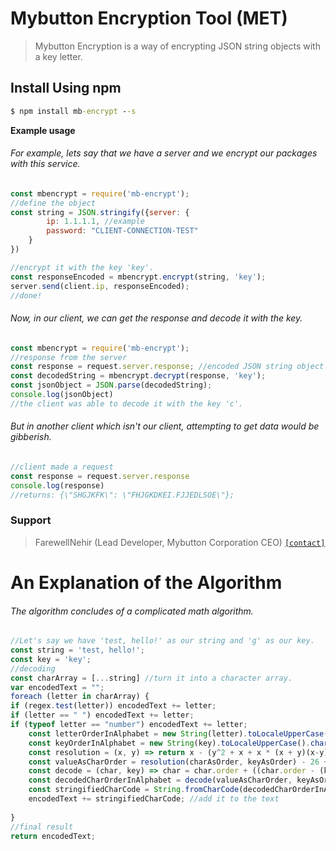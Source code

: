 # Mybutton Encryption Tool (MET)
> Mybutton Encryption is a way of encrypting JSON string objects with a key letter.

## Install Using npm
```cmd
$ npm install mb-encrypt --s
```

__Example usage__

###### For example, lets say that we have a server and we encrypt our packages with this service.
```js
const mbencrypt = require('mb-encrypt');
//define the object
const string = JSON.stringify({server: {
		ip: 1.1.1.1, //example
		password: "CLIENT-CONNECTION-TEST" 
	}
})

//encrypt it with the key 'key'.
const responseEncoded = mbencrypt.encrypt(string, 'key');
server.send(client.ip, responseEncoded);
//done!
```
###### Now, in our client, we can get the response and decode it with the key.
```js
const mbencrypt = require('mb-encrypt');
//response from the server
const response = request.server.response; //encoded JSON string object
const decodedString = mbencrypt.decrypt(response, 'key');
const jsonObject = JSON.parse(decodedString);
console.log(jsonObject) 
//the client was able to decode it with the key 'c'.
```

###### But in another client which isn't our client, attempting to get data would be gibberish.
```js
//client made a request
const response = request.server.response
console.log(response)
//returns: {\"SHGJKFK\": \"FHJGKDKEI.FJJEDLSOE\"};
```

### Support
> FarewellNehir (Lead Developer, Mybutton Corporation CEO) [`[contact]`](https://www.mybutton.org/link/dc)

# An Explanation of the Algorithm
###### The algorithm concludes of a complicated math algorithm.
```js
//Let's say we have 'test, hello!' as our string and 'g' as our key.
const string = 'test, hello!';
const key = 'key';
//decoding 
const charArray = [...string] //turn it into a character array.
var encodedText = "";
foreach (letter in charArray) {
if (regex.test(letter)) encodedText += letter;
if (letter == " ") encodedText += letter;
if (typeof letter == "number") encodedText += letter;
	const letterOrderInAlphabet = new String(letter).toLocaleUpperCase().charCodeAt(0) - letterOrder.a;
	const keyOrderInAlphabet = new String(key).toLocaleUpperCase().charCodeAt(0) - letterOrder.a;
	const resolution = (x, y) => return x - (y^2 + x + x * (x + y)(x-y), y^2 - x^2 * (x-y)(x+y));
	const valueAsCharOrder = resolution(charAsOrder, keyAsOrder) - 26 + 65; //get the order of the first decode of the letter, delete 26, which is the amount of letters in the alphabet, and then 65, which is the charCode of A, the first letter.
	const decode = (char, key) => char = char.order + ((char.order - (key.order * char.order)) * (key.order^2)) //decode the character from the original decoded letter to return the charOrderInAlphabet value of the original text string, and add +65 (letter A charCode)
	const decodedCharOrderInAlphabet = decode(valueAsCharOrder, keyAsOrder); 
	const stringifiedCharCode = String.fromCharCode(decodedCharOrderInAlphabet + letterOrder.a); //turn it to a letter from the char code of the original character
	encodedText += stringifiedCharCode; //add it to the text
	
}
//final result
return encodedText;
```
